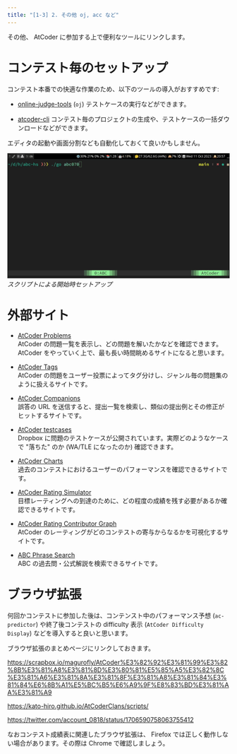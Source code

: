 ```yaml
---
title: "[1-3] 2. その他 oj, acc など"
---
```


その他、 AtCoder に参加する上で便利なツールにリンクします。

# コンテスト毎のセットアップ

コンテスト本番での快適な作業のため、以下のツールの導入がおすすめです:

- [online-judge-tools][`oj`] (`oj`)
  テストケースの実行などができます。

- [atcoder-cli][`acc`]
  コンテスト毎のプロジェクトの生成や、テストケースの一括ダウンロードなどができます。

[`oj`]: https://github.com/online-judge-tools/oj
[`acc`]: https://github.com/Tatamo/atcoder-cli

エディタの起動や画面分割なども自動化しておくて良いかもしません。

![ターミナル gif](/images/seriously-haskell/go.gif)
*スクリプトによる開始時セットアップ*

# 外部サイト

- [AtCoder Problems](https://kenkoooo.com/atcoder/#/table/)  
  AtCoder の問題一覧を表示し、どの問題を解いたかなどを確認できます。 AtCoder をやっていく上で、最も長い時間眺めるサイトになると思います。

- [AtCoder Tags](https://atcoder-tags.herokuapp.com/)  
  AtCoder の問題をユーザー投票によってタグ分けし、ジャンル毎の問題集のように扱えるサイトです。

- [AtCoder Companions](https://atcoder-companions.kakira.dev/)  
  誤答の URL を送信すると、提出一覧を検索し、類似の提出例とその修正がヒットするサイトです。

- [AtCoder testcases](https://atcoder.jp/posts/21)  
  Dropbox に問題のテストケースが公開されています。実際どのようなケースで "落ちた" のか (WA/TLE になったのか) 確認できます。

- [AtCoder Charts](https://atcoder-charts.netlify.app/#/)  
  過去のコンテストにおけるユーザーのパフォーマンスを確認できるサイトです。

- [AtCoder Rating Simulator](https://atcoder-rating-simulator.dt.r.appspot.com/)  
  目標レーティングへの到達のために、どの程度の成績を残す必要があるか確認できるサイトです。

- [AtCoder Rating Contributor Graph](https://atcoder-rating-contribution-graph.vercel.app/)  
  AtCoder のレーティングがどのコンテストの寄与からなるかを可視化するサイトです。

- [ABC Phrase Search](https://andoryoto.github.io/WebApplication/searchapp)  
  ABC の過去問・公式解説を検索できるサイトです。

# ブラウザ拡張

何回かコンテストに参加した後は、コンテンスト中のパフォーマンス予想 (`ac-predictor`) や終了後コンテストの difficulty 表示 (`AtCoder Difficulty Display`) などを導入すると良いと思います。

ブラウザ拡張のまとめページにリンクしておきます。

https://scrapbox.io/magurofly/AtCoder%E3%82%92%E3%81%99%E3%82%8B%E3%81%A8%E3%81%8D%E3%80%81%E5%85%A5%E3%82%8C%E3%81%A6%E3%81%8A%E3%81%8F%E3%81%A8%E3%81%84%E3%81%84%E6%8B%A1%E5%BC%B5%E6%A9%9F%E8%83%BD%E3%81%AA%E3%81%A9

https://kato-hiro.github.io/AtCoderClans/scripts/

https://twitter.com/account_0818/status/1706590758063755412

なおコンテスト成績表に関連したブラウザ拡張は、 Firefox では正しく動作しない場合があります。その際は Chrome で確認しましょう。


